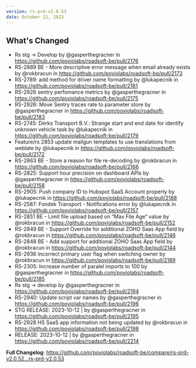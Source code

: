 ```yaml
---
version: rs-prd-v2.0.53
date: October 12, 2023
---
```


## What's Changed
* Rs stg -> Develop by @gasperthegracner in https://github.com/poviolabs/roadsoft-be/pull/2176
* RS-2889 BE - More descriptive error message when email already exists by @rokbracun in https://github.com/poviolabs/roadsoft-be/pull/2173
* RS-2789: add method for driver name formatting by @lukapecnik in https://github.com/poviolabs/roadsoft-be/pull/2161
* RS-2926 sentry perfomance metrics by @gasperthegracner in https://github.com/poviolabs/roadsoft-be/pull/2175
* RS-2926: Move Sentry traces rate to parameter store by @gasperthegracner in https://github.com/poviolabs/roadsoft-be/pull/2183
* RS-2745: Derks Transport B.V.: Strange start and end date for identify unknown vehicle task by @lukapecnik in https://github.com/poviolabs/roadsoft-be/pull/2179
* Feature/rs 2853 update mailgun templates to use translations from weblate by @lukapecnik in https://github.com/poviolabs/roadsoft-be/pull/2172
* RS-2863 BE - Store a reason for file re-decoding by @rokbracun in https://github.com/poviolabs/roadsoft-be/pull/2166
* RS-2825: Support hour precision on dashboard APIs by @gasperthegracner in https://github.com/poviolabs/roadsoft-be/pull/2158
* RS-2905: Push company ID to Hubspot SaaS Account property by @lukapecnik in https://github.com/poviolabs/roadsoft-be/pull/2188
* RS-2587: Fondek Transport - Notifications error by @lukapecnik in https://github.com/poviolabs/roadsoft-be/pull/2157
* RS-2851 BE - Limit file upload based on “Max File Age“  value by @rokbracun in https://github.com/poviolabs/roadsoft-be/pull/2152
* RS-2849 BE - Support Override for additional ZOHO Saas App field by @rokbracun in https://github.com/poviolabs/roadsoft-be/pull/2146
* RS-2848 BE - Add support for additional ZOHO Saas App field by @rokbracun in https://github.com/poviolabs/roadsoft-be/pull/2144
* RS-2936 Incorrect primary user flag when switching owner by @rokbracun in https://github.com/poviolabs/roadsoft-be/pull/2189
* RS-2305: Increase number of paralel imports to 100 by @gasperthegracner in https://github.com/poviolabs/roadsoft-be/pull/2185
* Rs stg -> develop by @gasperthegracner in https://github.com/poviolabs/roadsoft-be/pull/2194
* RS-2940: Update script var names by @gasperthegracner in https://github.com/poviolabs/roadsoft-be/pull/2196
* STG RELEASE: 2023-10-12 | by @gasperthegracner in https://github.com/poviolabs/roadsoft-be/pull/2195
* RS-2928 HS SaaS app information not being updated by @rokbracun in https://github.com/poviolabs/roadsoft-be/pull/2198
* RELEASE: 2023-10-12 | by @gasperthegracner in https://github.com/poviolabs/roadsoft-be/pull/2214


**Full Changelog**: https://github.com/poviolabs/roadsoft-be/compare/rs-prd-v2.0.52...rs-prd-v2.0.53
